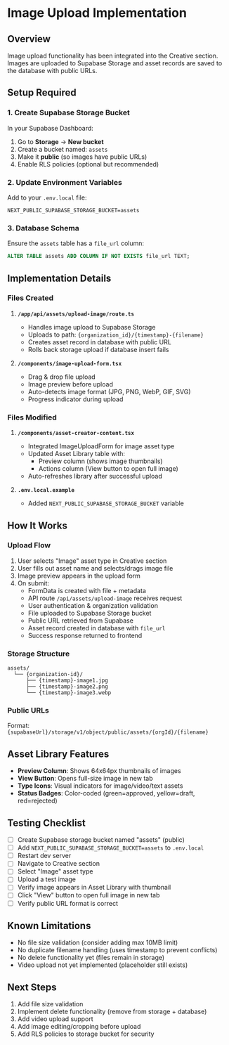 # Image Upload Implementation

## Overview
Image upload functionality has been integrated into the Creative section. Images are uploaded to Supabase Storage and asset records are saved to the database with public URLs.

## Setup Required

### 1. Create Supabase Storage Bucket
In your Supabase Dashboard:
1. Go to **Storage** → **New bucket**
2. Create a bucket named: `assets`
3. Make it **public** (so images have public URLs)
4. Enable RLS policies (optional but recommended)

### 2. Update Environment Variables
Add to your `.env.local` file:
```env
NEXT_PUBLIC_SUPABASE_STORAGE_BUCKET=assets
```

### 3. Database Schema
Ensure the `assets` table has a `file_url` column:
```sql
ALTER TABLE assets ADD COLUMN IF NOT EXISTS file_url TEXT;
```

## Implementation Details

### Files Created
1. **`/app/api/assets/upload-image/route.ts`**
   - Handles image upload to Supabase Storage
   - Uploads to path: `{organization_id}/{timestamp}-{filename}`
   - Creates asset record in database with public URL
   - Rolls back storage upload if database insert fails

2. **`/components/image-upload-form.tsx`**
   - Drag & drop file upload
   - Image preview before upload
   - Auto-detects image format (JPG, PNG, WebP, GIF, SVG)
   - Progress indicator during upload

### Files Modified
1. **`/components/asset-creator-content.tsx`**
   - Integrated ImageUploadForm for image asset type
   - Updated Asset Library table with:
     - Preview column (shows image thumbnails)
     - Actions column (View button to open full image)
   - Auto-refreshes library after successful upload

2. **`.env.local.example`**
   - Added `NEXT_PUBLIC_SUPABASE_STORAGE_BUCKET` variable

## How It Works

### Upload Flow
1. User selects "Image" asset type in Creative section
2. User fills out asset name and selects/drags image file
3. Image preview appears in the upload form
4. On submit:
   - FormData is created with file + metadata
   - API route `/api/assets/upload-image` receives request
   - User authentication & organization validation
   - File uploaded to Supabase Storage bucket
   - Public URL retrieved from Supabase
   - Asset record created in database with `file_url`
   - Success response returned to frontend

### Storage Structure
```
assets/
  └── {organization-id}/
      ├── {timestamp}-image1.jpg
      ├── {timestamp}-image2.png
      └── {timestamp}-image3.webp
```

### Public URLs
Format: `{supabaseUrl}/storage/v1/object/public/assets/{orgId}/{filename}`

## Asset Library Features
- **Preview Column**: Shows 64x64px thumbnails of images
- **View Button**: Opens full-size image in new tab
- **Type Icons**: Visual indicators for image/video/text assets
- **Status Badges**: Color-coded (green=approved, yellow=draft, red=rejected)

## Testing Checklist
- [ ] Create Supabase storage bucket named "assets" (public)
- [ ] Add `NEXT_PUBLIC_SUPABASE_STORAGE_BUCKET=assets` to `.env.local`
- [ ] Restart dev server
- [ ] Navigate to Creative section
- [ ] Select "Image" asset type
- [ ] Upload a test image
- [ ] Verify image appears in Asset Library with thumbnail
- [ ] Click "View" button to open full image in new tab
- [ ] Verify public URL format is correct

## Known Limitations
- No file size validation (consider adding max 10MB limit)
- No duplicate filename handling (uses timestamp to prevent conflicts)
- No delete functionality yet (files remain in storage)
- Video upload not yet implemented (placeholder still exists)

## Next Steps
1. Add file size validation
2. Implement delete functionality (remove from storage + database)
3. Add video upload support
4. Add image editing/cropping before upload
5. Add RLS policies to storage bucket for security
